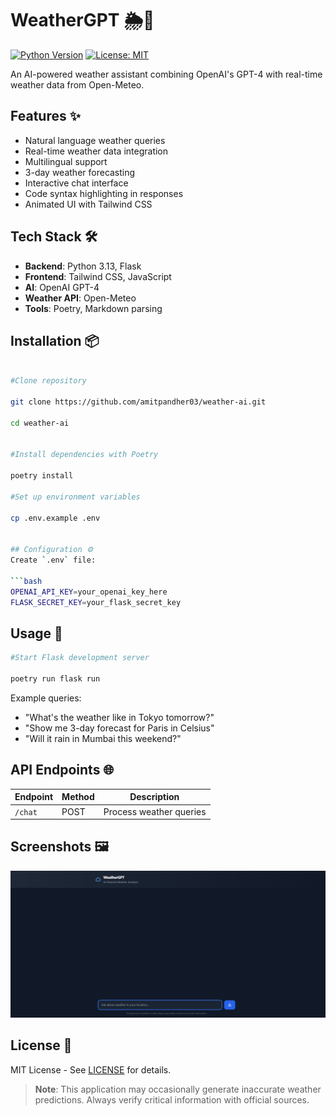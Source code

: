 # WeatherGPT 🌦️🤖

[![Python Version](https://img.shields.io/badge/python-3.13+-blue)](https://python.org)
[![License: MIT](https://img.shields.io/badge/license-MIT-green)](LICENSE)

An AI-powered weather assistant combining OpenAI's GPT-4 with real-time weather data from Open-Meteo.

## Features ✨
- Natural language weather queries
- Real-time weather data integration
- Multilingual support
- 3-day weather forecasting
- Interactive chat interface
- Code syntax highlighting in responses
- Animated UI with Tailwind CSS

## Tech Stack 🛠️
- **Backend**: Python 3.13, Flask
- **Frontend**: Tailwind CSS, JavaScript
- **AI**: OpenAI GPT-4
- **Weather API**: Open-Meteo
- **Tools**: Poetry, Markdown parsing

## Installation 📦

```bash

#Clone repository

git clone https://github.com/amitpandher03/weather-ai.git

cd weather-ai


#Install dependencies with Poetry

poetry install

#Set up environment variables

cp .env.example .env


## Configuration ⚙️
Create `.env` file:

```bash
OPENAI_API_KEY=your_openai_key_here
FLASK_SECRET_KEY=your_flask_secret_key
```

## Usage 🚀

```bash
#Start Flask development server

poetry run flask run
```


Example queries:
- "What's the weather like in Tokyo tomorrow?"
- "Show me 3-day forecast for Paris in Celsius"
- "Will it rain in Mumbai this weekend?"

## API Endpoints 🌐
| Endpoint | Method | Description              |
|----------|--------|--------------------------|
| `/chat`  | POST   | Process weather queries  |

## Screenshots 🖼️
![Chat Interface](/screenshots/image.png)

## License 📄
MIT License - See [LICENSE](LICENSE) for details.

> **Note**: This application may occasionally generate inaccurate weather predictions. Always verify critical information with official sources.